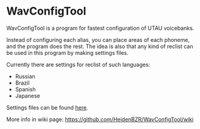 # WavConfigTool
WavConfigTool is a program for fastest configuration of UTAU voicebanks.

Instead of configuring each alias, you can place areas of each phoneme, and the program does the rest. The idea is also that any kind of reclist can be used in this program by making settings files. 

Currently there are settings for reclist of such languages: 
- Russian
- Brazil
- Spanish
- Japanese

Settings files can be found [here](https://github.com/HeidenBZR/WavConfigSettings).

More info in wiki page:
https://github.com/HeidenBZR/WavConfigTool/wiki
